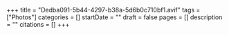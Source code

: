 +++
title = "Dedba091-5b44-4297-b38a-5d6b0c710bf1.avif"
tags = ["Photos"]
categories = []
startDate = ""
draft = false
pages = []
description = ""
citations = []
+++
